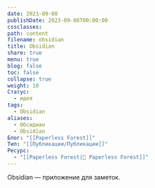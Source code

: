 ```yaml
---
date: 2023-09-08
publishDate: 2023-09-08T00:00:00
cssclasses: 
path: content
filename: obsidian
title: Obsidian
share: true
menu: true
blog: false
toc: false
collapse: true
weight: 10
Статус:
  - идея
tags:
  - Obsidian
aliases:
  - Обсидиан
  - Obsidian
Блог: "[[Paperless Forest]]"
Тип: "[[Публикации/Публикации]]"
Ресурс:
  - "[[Paperless Forest|🌱 Paperless Forest]]"
---
```



Obsidian — приложение для заметок. 